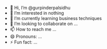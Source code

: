 - 👋 Hi, I’m @gurpinderpalsidhu
- 👀 I’m interested in nothing
- 🌱 I’m currently learning business techniques
- 💞️ I’m looking to collaborate on ...
- 📫 How to reach me ...
- 😄 Pronouns: ...
- ⚡ Fun fact: ...

<!---
gurpinderpalsidhu/gurpinderpalsidhu is a ✨ special ✨ repository because its `README.md` (this file) appears on your GitHub profile.
You can click the Preview link to take a look at your changes.
--->

